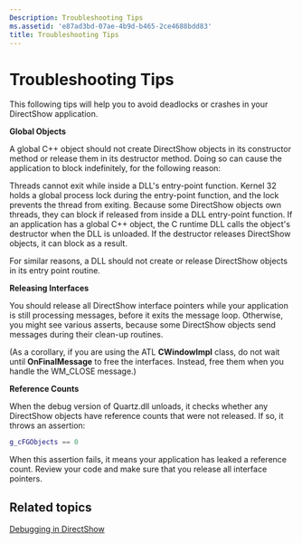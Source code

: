 ```yaml
---
Description: Troubleshooting Tips
ms.assetid: 'e87ad3bd-07ae-4b9d-b465-2ce4688bdd83'
title: Troubleshooting Tips
---
```


# Troubleshooting Tips

This following tips will help you to avoid deadlocks or crashes in your DirectShow application.

**Global Objects**

A global C++ object should not create DirectShow objects in its constructor method or release them in its destructor method. Doing so can cause the application to block indefinitely, for the following reason:

Threads cannot exit while inside a DLL's entry-point function. Kernel 32 holds a global process lock during the entry-point function, and the lock prevents the thread from exiting. Because some DirectShow objects own threads, they can block if released from inside a DLL entry-point function. If an application has a global C++ object, the C runtime DLL calls the object's destructor when the DLL is unloaded. If the destructor releases DirectShow objects, it can block as a result.

For similar reasons, a DLL should not create or release DirectShow objects in its entry point routine.

**Releasing Interfaces**

You should release all DirectShow interface pointers while your application is still processing messages, before it exits the message loop. Otherwise, you might see various asserts, because some DirectShow objects send messages during their clean-up routines.

(As a corollary, if you are using the ATL **CWindowImpl** class, do not wait until **OnFinalMessage** to free the interfaces. Instead, free them when you handle the WM\_CLOSE message.)

**Reference Counts**

When the debug version of Quartz.dll unloads, it checks whether any DirectShow objects have reference counts that were not released. If so, it throws an assertion:


```C++
g_cFGObjects == 0 
```



When this assertion fails, it means your application has leaked a reference count. Review your code and make sure that you release all interface pointers.

## Related topics

<dl> <dt>

[Debugging in DirectShow](debugging-in-directshow.md)
</dt> </dl>

 

 



